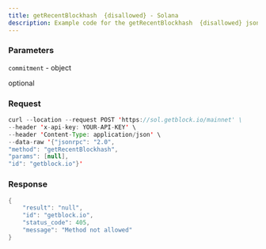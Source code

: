 ```yaml
---
title: getRecentBlockhash  {disallowed} - Solana
description: Example code for the getRecentBlockhash  {disallowed} json-rpc method. Сomplete guide on how to use getRecentBlockhash  {disallowed} json-rpc in GetBlock.io Web3 documentation.
---
```


### Parameters


`commitment` - object

optional

### Request

``` java
curl --location --request POST 'https://sol.getblock.io/mainnet' \ 
--header 'x-api-key: YOUR-API-KEY' \ 
--header 'Content-Type: application/json' \ 
--data-raw '{"jsonrpc": "2.0",
"method": "getRecentBlockhash",
"params": [null],
"id": "getblock.io"}'
```

###  Response

``` java
{
    "result": "null",
    "id": "getblock.io",
    "status_code": 405,
    "message": "Method not allowed"
}
```


